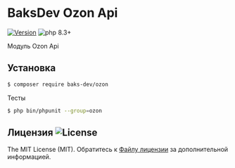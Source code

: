 # BaksDev Ozon Api

[![Version](https://img.shields.io/badge/version-7.1.7-blue)](https://github.com/baks-dev/ozon/releases)
![php 8.3+](https://img.shields.io/badge/php-min%208.3-red.svg)

Модуль Ozon Api

## Установка

``` bash
$ composer require baks-dev/ozon
```

Тесты

``` bash
$ php bin/phpunit --group=ozon
```


## Лицензия ![License](https://img.shields.io/badge/MIT-green)

The MIT License (MIT). Обратитесь к [Файлу лицензии](LICENSE.md) за дополнительной информацией.
